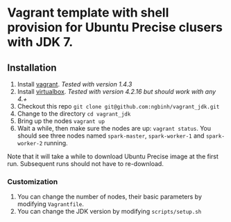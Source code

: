 Vagrant template with shell provision for Ubuntu Precise clusers with JDK 7.
===========

## Installation
1. Install [vagrant](www.vagrantup.com). *Tested with version 1.4.3*
2. Install [virtualbox](www.virtualbox.com). *Tested with version 4.2.16 but should work with any 4.+*
3. Checkout this repo `git clone git@github.com:ngbinh/vagrant_jdk.git`
4. Change to the directory `cd vagrant_jdk`
5. Bring up the nodes `vagrant up`
6. Wait a while, then make sure the nodes are up: `vagrant status`. You should see three nodes named `spark-master`, `spark-worker-1` and `spark-worker-2` running. 


Note that it will take a while to download Ubuntu Precise image at the first run. Subsequent runs should not have to re-download. 

### Customization
1. You can change the number of nodes, their basic parameters by modifying `Vagrantfile`.
2. You can change the JDK version by modifying `scripts/setup.sh`



